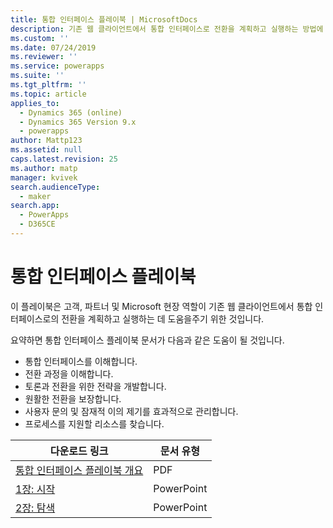 ```yaml
---
title: 통합 인터페이스 플레이북 | MicrosoftDocs
description: 기존 웹 클라이언트에서 통합 인터페이스로 전환을 계획하고 실행하는 방법에 대해 알아보십시오.
ms.custom: ''
ms.date: 07/24/2019
ms.reviewer: ''
ms.service: powerapps
ms.suite: ''
ms.tgt_pltfrm: ''
ms.topic: article
applies_to:
  - Dynamics 365 (online)
  - Dynamics 365 Version 9.x
  - powerapps
author: Mattp123
ms.assetid: null
caps.latest.revision: 25
ms.author: matp
manager: kvivek
search.audienceType:
  - maker
search.app:
  - PowerApps
  - D365CE
---
```

# <a name="unified-interface-playbook"></a>통합 인터페이스 플레이북

이 플레이북은 고객, 파트너 및 Microsoft 현장 역할이 기존 웹 클라이언트에서 통합 인터페이스로의 전환을 계획하고 실행하는 데 도움을주기 위한 것입니다.

요약하면 통합 인터페이스 플레이북 문서가 다음과 같은 도움이 될 것입니다.
- 통합 인터페이스를 이해합니다. 
- 전환 과정을 이해합니다.
- 토론과 전환을 위한 전략을 개발합니다.
- 원활한 전환을 보장합니다.
- 사용자 문의 및 잠재적 이의 제기를 효과적으로 관리합니다.
- 프로세스를 지원할 리소스를 찾습니다.

|다운로드 링크  |문서 유형  |
|---------|---------|
|[통합 인터페이스 플레이북 개요](http://download.microsoft.com/download/A/F/3/AF3D45A7-4F38-41BE-8956-1DF7A4A5AFDB/dynamics365unifiedinterfaceplaybook.pdf)      |   PDF      |
|[1장: 시작](http://download.microsoft.com/download/A/F/3/AF3D45A7-4F38-41BE-8956-1DF7A4A5AFDB/playbook-ch1-initiate.pptx)     |  PowerPoint       |
|[2장: 탐색](http://download.microsoft.com/download/A/F/3/AF3D45A7-4F38-41BE-8956-1DF7A4A5AFDB/playbook-ch-2-explore.pptx)     |  PowerPoint       |

